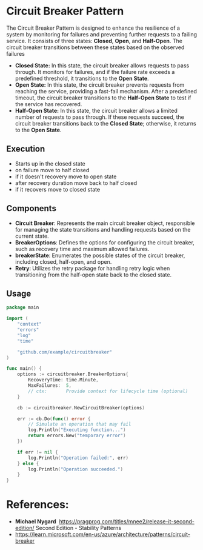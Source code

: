 # Circuit Breaker Pattern

The Circuit Breaker Pattern is designed to enhance the resilience of a system by monitoring for failures and preventing further requests to a failing service. It consists of three states: **Closed**, **Open**, and **Half-Open**. The circuit breaker transitions between these states based on the observed failures

- **Closed State:** In this state, the circuit breaker allows requests to pass through. It monitors for failures, and if the failure rate exceeds a predefined threshold, it transitions to the **Open State**.
- **Open State:** In this state, the circuit breaker prevents requests from reaching the service, providing a fast-fail mechanism. After a predefined timeout, the circuit breaker transitions to the **Half-Open State** to test if the service has recovered.
- **Half-Open State:** In this state, the circuit breaker allows a limited number of requests to pass through. If these requests succeed, the circuit breaker transitions back to the **Closed State**; otherwise, it returns to the **Open State**.

## Execution

- Starts up in the closed state
- on failure move to half closed
- if it doesn't recovery move to open state
- after recovery duration move back to half closed
- if it recovers move to closed state

## Components

- **Circuit Breaker**: Represents the main circuit breaker object, responsible for managing the state transitions and handling requests based on the current state.
- **BreakerOptions**: Defines the options for configuring the circuit breaker, such as recovery time and maximum allowed failures.
- **breakerState**: Enumerates the possible states of the circuit breaker, including closed, half-open, and open.
- **Retry**: Utilizes the retry package for handling retry logic when transitioning from the half-open state back to the closed state.

## Usage

```go
package main

import (
    "context"
    "errors"
    "log"
    "time"

    "github.com/example/circuitbreaker"
)

func main() {
    options := circuitbreaker.BreakerOptions{
        RecoveryTime: time.Minute,
        MaxFailures:  5,
        // ctx:       Provide context for lifecycle time (optional)
    }

    cb := circuitbreaker.NewCircuitBreaker(options)

    err := cb.Do(func() error {
        // Simulate an operation that may fail
        log.Println("Executing function...")
        return errors.New("temporary error")
    })

    if err != nil {
        log.Println("Operation failed:", err)
    } else {
        log.Println("Operation succeeded.")
    }
}
```

# **References:**

- **Michael Nygard**  https://pragprog.com/titles/mnee2/release-it-second-edition/ Second Edition - Stability Patterns
- https://learn.microsoft.com/en-us/azure/architecture/patterns/circuit-breaker

